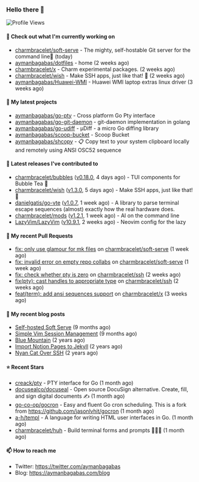 ### Hello there 👋

![Profile Views](https://komarev.com/ghpvc/?username=aymanbagabas&label=PROFILE+VIEWS)

#### 👷 Check out what I'm currently working on

- [charmbracelet/soft-serve](https://github.com/charmbracelet/soft-serve) - The mighty, self-hostable Git server for the command line🍦 (today)
- [aymanbagabas/dotfiles](https://github.com/aymanbagabas/dotfiles) - home (2 weeks ago)
- [charmbracelet/x](https://github.com/charmbracelet/x) - Charm experimental packages. (2 weeks ago)
- [charmbracelet/wish](https://github.com/charmbracelet/wish) - Make SSH apps, just like that! 💫 (2 weeks ago)
- [aymanbagabas/Huawei-WMI](https://github.com/aymanbagabas/Huawei-WMI) - Huawei WMI laptop extras linux driver (3 weeks ago)

#### 🌱 My latest projects

- [aymanbagabas/go-pty](https://github.com/aymanbagabas/go-pty) - Cross platform Go Pty interface
- [aymanbagabas/go-git-daemon](https://github.com/aymanbagabas/go-git-daemon) - git-daemon implementation in golang
- [aymanbagabas/go-udiff](https://github.com/aymanbagabas/go-udiff) - µDiff - a micro Go diffing library
- [aymanbagabas/scoop-bucket](https://github.com/aymanbagabas/scoop-bucket) - Scoop Bucket
- [aymanbagabas/shcopy](https://github.com/aymanbagabas/shcopy) - 📋 Copy text to your system clipboard locally and remotely using ANSI OSC52 sequence

#### 🔭 Latest releases I've contributed to

- [charmbracelet/bubbles](https://github.com/charmbracelet/bubbles) ([v0.18.0](https://github.com/charmbracelet/bubbles/releases/tag/v0.18.0), 4 days ago) - TUI components for Bubble Tea 🫧
- [charmbracelet/wish](https://github.com/charmbracelet/wish) ([v1.3.0](https://github.com/charmbracelet/wish/releases/tag/v1.3.0), 5 days ago) - Make SSH apps, just like that! 💫
- [danielgatis/go-vte](https://github.com/danielgatis/go-vte) ([v1.0.7](https://github.com/danielgatis/go-vte/releases/tag/v1.0.7), 1 week ago) - A library to parse terminal escape sequences (almost) exactly how the real hardware does.
- [charmbracelet/mods](https://github.com/charmbracelet/mods) ([v1.2.1](https://github.com/charmbracelet/mods/releases/tag/v1.2.1), 1 week ago) - AI on the command line
- [LazyVim/LazyVim](https://github.com/LazyVim/LazyVim) ([v10.9.1](https://github.com/LazyVim/LazyVim/releases/tag/v10.9.1), 2 weeks ago) - Neovim config for the lazy

#### 🔨 My recent Pull Requests

- [fix: only use glamour for mk files](https://github.com/charmbracelet/soft-serve/pull/467) on [charmbracelet/soft-serve](https://github.com/charmbracelet/soft-serve) (1 week ago)
- [fix: invalid error on empty repo collabs](https://github.com/charmbracelet/soft-serve/pull/466) on [charmbracelet/soft-serve](https://github.com/charmbracelet/soft-serve) (1 week ago)
- [fix: check whether pty is zero](https://github.com/charmbracelet/ssh/pull/16) on [charmbracelet/ssh](https://github.com/charmbracelet/ssh) (2 weeks ago)
- [fix(pty): cast handles to appropriate type](https://github.com/charmbracelet/ssh/pull/14) on [charmbracelet/ssh](https://github.com/charmbracelet/ssh) (2 weeks ago)
- [feat(term): add ansi sequences support](https://github.com/charmbracelet/x/pull/32) on [charmbracelet/x](https://github.com/charmbracelet/x) (3 weeks ago)

#### 📜 My recent blog posts

- [Self-hosted Soft Serve](https://aymanbagabas.com/blog/2023/04/28/self-hosted-soft-serve.html) (9 months ago)
- [Simple Vim Session Management](https://aymanbagabas.com/blog/2023/04/13/simple-vim-session-management.html) (9 months ago)
- [Blue Mountain](https://aymanbagabas.com/blog/2022/06/02/blue-mountain.html) (2 years ago)
- [Import Notion Pages to Jekyll](https://aymanbagabas.com/blog/2022/03/29/import-notion-pages-to-jekyll.html) (2 years ago)
- [Nyan Cat Over SSH](https://aymanbagabas.com/blog/2022/03/25/nyan-cat-over-ssh.html) (2 years ago)

#### ⭐ Recent Stars

- [creack/pty](https://github.com/creack/pty) - PTY interface for Go (1 month ago)
- [docusealco/docuseal](https://github.com/docusealco/docuseal) - Open source DocuSign alternative. Create, fill, and sign digital documents ✍️ (1 month ago)
- [go-co-op/gocron](https://github.com/go-co-op/gocron) - Easy and fluent Go cron scheduling. This is a fork from https://github.com/jasonlvhit/gocron (1 month ago)
- [a-h/templ](https://github.com/a-h/templ) - A language for writing HTML user interfaces in Go. (1 month ago)
- [charmbracelet/huh](https://github.com/charmbracelet/huh) - Build terminal forms and prompts 🤷🏻‍♀️ (1 month ago)

#### 📫 How to reach me

- Twitter: https://twitter.com/aymanbagabas
- Blog: https://aymanbagabas.com/blog
